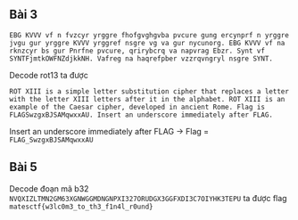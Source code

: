 ## Bài 3

`EBG KVVV vf n fvzcyr yrggre fhofgvghgvba pvcure gung ercynprf n yrggre jvgu gur yrggre KVVV yrggref nsgre vg va gur nycunorg. EBG KVVV vf na rknzcyr bs gur Pnrfne pvcure, qrirybcrq va napvrag Ebzr. Synt vf SYNTFjmtkOWFNZdjkkNH. Vafreg na haqrefpber vzzrqvngryl nsgre SYNT.`

Decode rot13 ta được

`ROT XIII is a simple letter substitution cipher that replaces a letter with the letter XIII letters after it in the alphabet. ROT XIII is an example of the Caesar cipher, developed in ancient Rome. Flag is FLAGSwzgxBJSAMqwxxAU. Insert an underscore immediately after FLAG.`

Insert an underscore immediately after FLAG -> Flag = `FLAG_SwzgxBJSAMqwxxAU`

## Bài 5

Decode đoạn mã b32 `NVQXIZLTMN2GM63XGNWGGMDNGNPXI327ORUDGX3GGFXDI3C7OIYHK3TEPU` ta được flag `matesctf{w3lc0m3_to_th3_f1n4l_r0und}`

